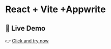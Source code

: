 # React + Vite +Appwrite

## 🔗 Live Demo

👉 [Click and try now](https://tailwind-portfolio-pi-five.vercel.app/)
